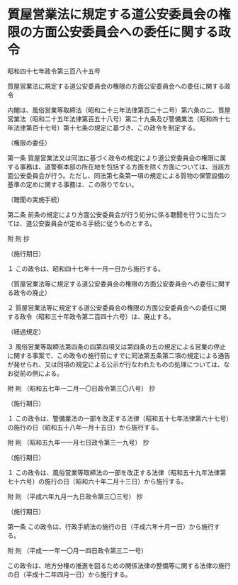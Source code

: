 # 質屋営業法に規定する道公安委員会の権限の方面公安委員会への委任に関する政令

昭和四十七年政令第三百八十五号

質屋営業法に規定する道公安委員会の権限の方面公安委員会への委任に関する政令

内閣は、風俗営業等取締法（昭和二十三年法律第百二十二号）第六条の二、質屋営業法（昭和二十五年法律第百五十八号）第二十九条及び警備業法（昭和四十七年法律第百十七号）第十七条の規定に基づき、この政令を制定する。

（権限の委任）

第一条 質屋営業法又は同法に基づく政令の規定により道公安委員会の権限に属する事務は、道警察本部の所在地を包括する方面を除く方面については、当該方面公安委員会が行う。ただし、同法第七条第一項の規定による質物の保管設備の基準の定めに関する事務は、この限りでない。

（聴聞の実施手続）

第二条 前条の規定により方面公安委員会が行う処分に係る聴聞を行うに当たつては、道公安委員会が定める手続に従うものとする。

附 則 抄

（施行期日）

１ この政令は、昭和四十七年十一月一日から施行する。

（質屋営業法等に規定する道公安委員会の権限の方面公安委員会への委任に関する政令の廃止）

２ 質屋営業法等に規定する道公安委員会の権限の方面公安委員会への委任に関する政令（昭和三十年政令第二百四十六号）は、廃止する。

（経過規定）

３ 風俗営業等取締法第四条の四第四項又は第四条の五の規定による営業の停止に関する事案で、この政令の施行前にすでに同法第五条第二項の規定による通告が発せられ、又は同項の規定による公示が行なわれたものの処理については、なお従前の例による。

附 則 （昭和五七年一二月一〇日政令第三〇八号） 抄

（施行期日）

１ この政令は、警備業法の一部を改正する法律（昭和五十七年法律第六十七号）の施行の日（昭和五十八年一月十五日）から施行する。

附 則 （昭和五九年一一月七日政令第三一九号） 抄

（施行期日）

１ この政令は、風俗営業等取締法の一部を改正する法律（昭和五十九年法律第七十六号）の施行の日（昭和六十年二月十三日）から施行する。

附 則 （平成六年九月一九日政令第三〇三号） 抄

（施行期日）

第一条 この政令は、行政手続法の施行の日（平成六年十月一日）から施行する。

附 則 （平成一一年一〇月一四日政令第三二一号）

この政令は、地方分権の推進を図るための関係法律の整備等に関する法律の施行の日（平成十二年四月一日）から施行する。
